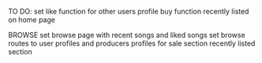 TO DO:
set like function for other users profile
buy function 
recently listed on home page

BROWSE
set browse page with recent songs and liked songs
set browse routes to user profiles and producers profiles
for sale section
recently listed section
